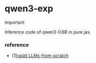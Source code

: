 # qwen3-exp

> [!IMPORTANT]
>
> Inference code of qwen3-0.6B in pure jax.

### reference 

- [1][rasbt
LLMs-from-scratch](https://github.com/rasbt/LLMs-from-scratch/tree/main/ch05/11_qwen3)